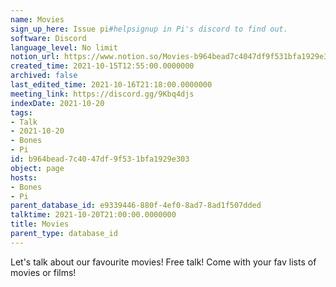 ```yaml
---
name: Movies
sign_up_here: Issue pi#helpsignup in Pi's discord to find out.
software: Discord
language_level: No limit
notion_url: https://www.notion.so/Movies-b964bead7c4047df9f531bfa1929e303
created_time: 2021-10-15T12:55:00.0000000
archived: false
last_edited_time: 2021-10-16T21:18:00.0000000
meeting_link: https://discord.gg/9Kbq4djs
indexDate: 2021-10-20
tags:
- Talk
- 2021-10-20
- Bones
- Pi
id: b964bead-7c40-47df-9f53-1bfa1929e303
object: page
hosts:
- Bones
- Pi
parent_database_id: e9339446-880f-4ef0-8ad7-8ad1f507dded
talktime: 2021-10-20T21:00:00.0000000
title: Movies
parent_type: database_id
---
```


Let's talk about our favourite movies!
Free talk! Come with your fav lists of movies or films!


